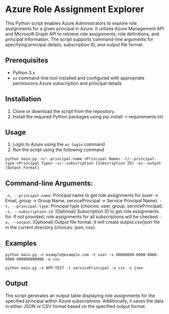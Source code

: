 # Azure Role Assignment Explorer

This Python script enables Azure Administrators to explore role assignments for a given principal in Azure. It utilizes Azure Management API and Microsoft Graph API to retrieve role assignments, role definitions, and principal information. The script supports command-line arguments for specifying principal details, subscription ID, and output file format.

## Prerequisites
- Python 3.x
- `az` command-line tool installed and configured with appropriate permissions Azure subscription and principal details

## Installation
1. Clone or download the script from the repository.
2. Install the required Python packages using pip install -r requirements.txt

## Usage
1. Login to Azure using the `az login` command
2. Run the script using the following command
```
python main.py -n/--principal-name <Principal Name> -t/--principal-type <Principal Type> -s/--subscription [Subscription ID] -o/--output [Output Format]
```

## Command-line Arguments:
`-n, --principal-name`: Principal name to get role assignments for (user -> Email, group -> Group Name, servicePrincipal -> Service Principal Name).
`-t, --principal-type`: Principal type (choices: user, group, servicePrincipal).
`-s, --subscription-id`: (Optional) Subscription ID to get role assignments for. If not provided, role assignments for all subscriptions will be checked.
`-o, --output`: (Optional) Output file format. It will create output.csv/json file in the current directory (choices: json, csv).

## Examples
```
python main.py -n example@example.com -t user -s 00000000-0000-0000-0000-000000000000 -o csv
```

```
python main.py -n APP-TEST -t servicePrincipal -o csv -o json
```


## Output
The script generates an output table displaying role assignments for the specified principal within Azure subscriptions. Additionally, it saves the data in either JSON or CSV format based on the specified output format.
